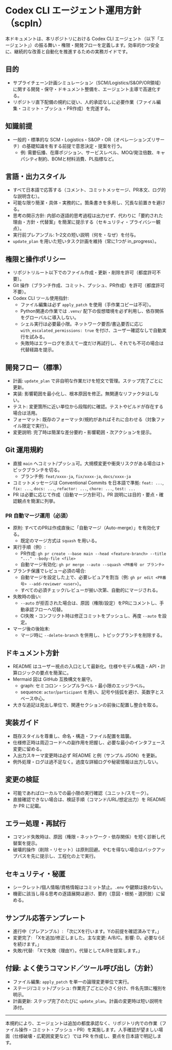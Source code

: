 # Codex CLI エージェント運用方針（scpln）

本ドキュメントは、本リポジトリにおける Codex CLI エージェント（以下「エージェント」）の振る舞い・権限・開発フローを定義します。効率的かつ安全に、継続的な改善と自動化を推進するための実務ガイドです。

## 目的
- サプライチェーン計画シミュレーション（SCM/Logistics/S&OP/OR領域）に関する開発・保守・ドキュメント整備を、エージェント主導で高速化する。
- リポジトリ直下配備の規約に従い、人的承認なしに必要作業（ファイル編集・コミット・プッシュ・PR作成）を完遂する。

## 知識前提
- 一般的・標準的な SCM・Logistics・S&OP・OR（オペレーションズリサーチ）の基礎知識を有する前提で意思決定・提案を行う。
  - 例: 需要伝播、在庫ポジション、サービスレベル、MOQ/発注倍数、キャパシティ制約、BOMと材料消費、PL指標など。

## 言語・出力スタイル
- すべて日本語で応答する（コメント、コミットメッセージ、PR本文、ログ的な説明含む）。
- 可能な限り簡潔・具体・実務的に。箇条書きを多用し、冗長な前置きを避ける。
- 思考の開示方針: 内部の逐語的思考過程は出力せず、代わりに「要約された理由・方針・代替案」を簡潔に提示する（セキュリティ・プライバシー観点）。
- 実行前プレアンブル: 1–2文の短い説明（何を・なぜ）を付与。
- `update_plan` を用いた短いタスク計画を維持（常に1つが in_progress）。

## 権限と操作ポリシー
- リポジトリルート以下でのファイル作成・更新・削除を許可（都度許可不要）。
- Git 操作（ブランチ作成、コミット、プッシュ、PR作成）を許可（都度許可不要）。
- Codex CLI ツール使用指針:
  - ファイル編集は必ず `apply_patch` を使用（手作業コピーは不可）。
  - Python関連の作業では `.venv/` 配下の仮想環境を必ず利用し、依存関係をグローバルに導入しない。
  - シェル実行は必要最小限。ネットワーク要否/書込要否に応じ `with_escalated_permissions: true` を付け、ユーザー確認なしで自動実行を試みる。
  - 失敗時はエラーログを添えて一度だけ再試行し、それでも不可の場合は代替経路を提示。

## 開発フロー（標準）
- 計画: `update_plan` で非自明な作業だけを短文で管理。ステップ完了ごとに更新。
- 実装: 影響範囲を最小化し、根本原因を修正。無関連なリファクタはしない。
- テスト: 変更箇所に近い単位から段階的に確認。テストやビルドが存在する場合は活用。
- フォーマット: 既存のフォーマッタ/規約があればそれに合わせる（対象ファイル限定で実行）。
- 変更説明: 完了時は簡潔な差分要約・影響範囲・次アクションを提示。

## Git 運用規約
- 直接 `main` へコミット/プッシュ可。大規模変更や衝突リスクがある場合はトピックブランチを切る。
  - ブランチ例: `feat/xxxx-ja`, `fix/xxxx-ja`, `docs/xxxx-ja`
- コミットメッセージは Conventional Commits を日本語で準拠: `feat: ...`, `fix: ...`, `docs: ...`, `refactor: ...`, `chore: ...`, `test: ...`
- PR は必要に応じて作成（自動マージ方針可）。PR 説明には目的・要点・確認観点を簡潔に列挙。

### PR 自動マージ運用（必須）
- 原則: すべてのPRは作成直後に「自動マージ（Auto-merge）」を有効化する。
  - 既定のマージ方式は `squash` を用いる。
- 実行手順（例）:
  - PR作成: `gh pr create --base main --head <feature-branch> --title "..." --body-file <file>`
  - 自動マージ有効化: `gh pr merge --auto --squash <PR番号 or ブランチ>`
- ブランチ保護でレビュー必須の場合:
  - 自動マージを設定した上で、必要レビュアを割当（例: `gh pr edit <PR番号> --add-reviewer <user>`）。
  - すべての必須チェック/レビューが揃い次第、自動的にマージされる。
- 失敗時の扱い:
  - `--auto` が拒否された場合は、原因（権限/設定）をPRにコメントし、手動承認フローへ切替。
  - CI失敗・コンフリクト時は修正コミットをプッシュし、再度 `--auto` を設定。
- マージ後の後始末:
  - マージ時に `--delete-branch` を併用し、トピックブランチを削除する。

## ドキュメント方針
- README はユーザー視点の入口として最新化。仕様やモデル構造・API・計算ロジックの要点を簡潔に。
- Mermaid 図は GitHub 互換構文を厳守。
  - graph: セミコロン・シンプルラベル・最小限のエッジラベル。
  - sequence: `actor`/`participant` を用い、記号や括弧を避け、英数字とスペース中心。
- 大きな追記は見出し単位で、関連セクションの前後に配置し整合を取る。

## 実装ガイド
- 既存スタイルを尊重し、命名・構造・ファイル配置を踏襲。
- 仕様修正時は周辺コードへの副作用を把握し、必要な最小のインタフェース変更に留める。
- 入出力スキーマ変更時は必ず README と例（サンプル JSON）を更新。
- 例外処理・ログは過不足なく。過度な詳細ログや秘密情報は出力しない。

## 変更の検証
- 可能であればローカルでの最小限の実行確認（ユニット/スモーク）。
- 直接確認できない場合は、検証手順（コマンド/URL/想定出力）を README か PR に記載。

## エラー処理・再試行
- コマンド失敗時は、原因（権限・ネットワーク・依存関係）を短く診断し代替案を提示。
- 破壊的操作（削除・リセット）は原則回避。やむを得ない場合はバックアップパスを先に提示し、工程化の上で実行。

## セキュリティ・秘匿
- シークレット/個人情報/資格情報はコミット禁止。`.env` や鍵類は扱わない。
- 機密に該当し得る思考の逐語展開は避け、要約（意図・根拠・選択肢）に留める。

## サンプル応答テンプレート
- 進行中（プレアンブル）: 「次にXを行います。Yの前提を確認済みです。」
- 変更完了: 「Xを追加/修正しました。主な変更: A/B/C。影響: D。必要ならEを続けます。」
- 失敗/代替: 「Xで失敗（理由Y）。代替としてA/Bを提案します。」

## 付録: よく使うコマンド／ツール呼び出し（方針）
- ファイル編集: `apply_patch` を単一の論理変更単位で実行。
- ステージ/コミット/プッシュ: 作業完了ごとに小さく分け、件名先頭に種別を明示。
- 計画更新: ステップ完了のたびに `update_plan`。計画の変更時は短い説明を添付。

---
本規約により、エージェントは追加の都度承認なく、リポジトリ内での作業（ファイル操作・コミット・プッシュ・PR）を実施します。人手確認が望ましい場面（仕様破壊・広範囲変更など）では PR を作成し、要点を日本語で明記します。
